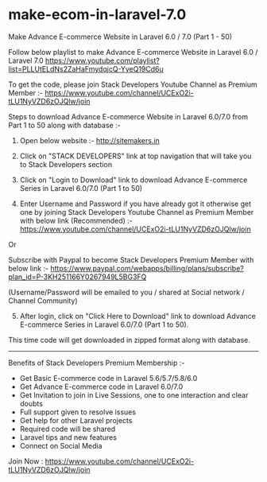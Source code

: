 # make-ecom-in-laravel-7.0
Make Advance E-commerce Website in Laravel 6.0 / 7.0 (Part 1 - 50)

Follow below playlist to make Advance E-commerce Website in Laravel 6.0 / Laravel 7.0
https://www.youtube.com/playlist?list=PLLUtELdNs2ZaHaFmydqjcQ-YyeQ19Cd6u

To get the code, please join Stack Developers Youtube Channel as Premium Member :-
https://www.youtube.com/channel/UCExO2i-tLU1NyVZD6zOJQlw/join

Steps to download Advance E-commerce Website in Laravel 6.0/7.0 from Part 1 to 50 along with database :-

1) Open below website :-
http://sitemakers.in

2) Click on "STACK DEVELOPERS" link at top navigation that will take you to Stack Developers section

3) Click on "Login to Download" link to download Advance E-commerce Series in Laravel 6.0/7.0 (Part 1 to 50)

4) Enter Username and Password if you have already got it otherwise get one by joining Stack Developers Youtube Channel as Premium Member with below link (Recommended) :-
https://www.youtube.com/channel/UCExO2i-tLU1NyVZD6zOJQlw/join

Or 

Subscribe with Paypal to become Stack Developers Premium Member with below link :- 
https://www.paypal.com/webapps/billing/plans/subscribe?plan_id=P-3KH251166Y0267949L5BG3FQ

(Username/Password will be emailed to you / shared at Social network / Channel Community)

5) After login, click on "Click Here to Download" link to download Advance E-commerce Series in Laravel 6.0/7.0 (Part 1 to 50).

This time code will get downloaded in zipped format along with database.

------------------------------

Benefits of Stack Developers Premium Membership :-
- Get Basic E-commerce code in Laravel 5.6/5.7/5.8/6.0
- Get Advance E-commerce code in Laravel 6.0/7.0
- Get Invitation to join in Live Sessions, one to one interaction and clear doubts
- Full support given to resolve issues 
- Get help for other Laravel projects
- Required code will be shared
- Laravel tips and new features
- Connect on Social Media﻿

Join Now : https://www.youtube.com/channel/UCExO2i-tLU1NyVZD6zOJQlw/join


